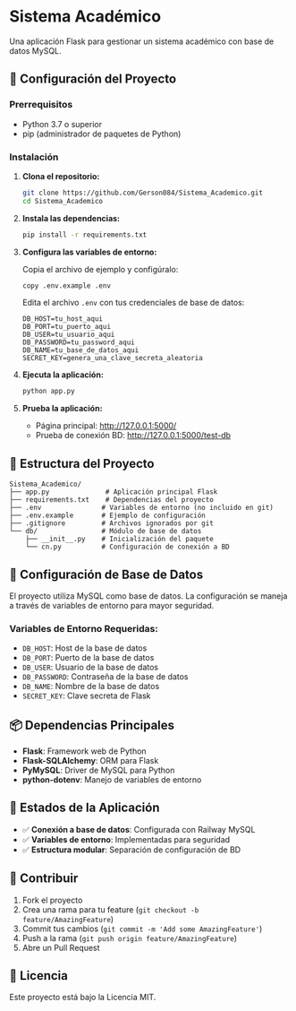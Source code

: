 # Sistema Académico

Una aplicación Flask para gestionar un sistema académico con base de datos MySQL.

## 🚀 Configuración del Proyecto

### Prerrequisitos
- Python 3.7 o superior
- pip (administrador de paquetes de Python)

### Instalación

1. **Clona el repositorio:**
   ```bash
   git clone https://github.com/Gerson084/Sistema_Academico.git
   cd Sistema_Academico
   ```

2. **Instala las dependencias:**
   ```bash
   pip install -r requirements.txt
   ```

3. **Configura las variables de entorno:**
   
   Copia el archivo de ejemplo y configúralo:
   ```bash
   copy .env.example .env
   ```
   
   Edita el archivo `.env` con tus credenciales de base de datos:
   ```env
   DB_HOST=tu_host_aqui
   DB_PORT=tu_puerto_aqui
   DB_USER=tu_usuario_aqui
   DB_PASSWORD=tu_password_aqui
   DB_NAME=tu_base_de_datos_aqui
   SECRET_KEY=genera_una_clave_secreta_aleatoria
   ```

4. **Ejecuta la aplicación:**
   ```bash
   python app.py
   ```

5. **Prueba la aplicación:**
   - Página principal: http://127.0.0.1:5000/
   - Prueba de conexión BD: http://127.0.0.1:5000/test-db

## 📁 Estructura del Proyecto

```
Sistema_Academico/
├── app.py              # Aplicación principal Flask
├── requirements.txt    # Dependencias del proyecto
├── .env               # Variables de entorno (no incluido en git)
├── .env.example       # Ejemplo de configuración
├── .gitignore         # Archivos ignorados por git
└── db/                # Módulo de base de datos
    ├── __init__.py    # Inicialización del paquete
    └── cn.py          # Configuración de conexión a BD
```

## 🔧 Configuración de Base de Datos

El proyecto utiliza MySQL como base de datos. La configuración se maneja a través de variables de entorno para mayor seguridad.

### Variables de Entorno Requeridas:
- `DB_HOST`: Host de la base de datos
- `DB_PORT`: Puerto de la base de datos  
- `DB_USER`: Usuario de la base de datos
- `DB_PASSWORD`: Contraseña de la base de datos
- `DB_NAME`: Nombre de la base de datos
- `SECRET_KEY`: Clave secreta de Flask

## 📦 Dependencias Principales

- **Flask**: Framework web de Python
- **Flask-SQLAlchemy**: ORM para Flask
- **PyMySQL**: Driver de MySQL para Python
- **python-dotenv**: Manejo de variables de entorno

## 🚦 Estados de la Aplicación

- ✅ **Conexión a base de datos**: Configurada con Railway MySQL
- ✅ **Variables de entorno**: Implementadas para seguridad
- ✅ **Estructura modular**: Separación de configuración de BD

## 👥 Contribuir

1. Fork el proyecto
2. Crea una rama para tu feature (`git checkout -b feature/AmazingFeature`)
3. Commit tus cambios (`git commit -m 'Add some AmazingFeature'`)
4. Push a la rama (`git push origin feature/AmazingFeature`)
5. Abre un Pull Request

## 📄 Licencia

Este proyecto está bajo la Licencia MIT.